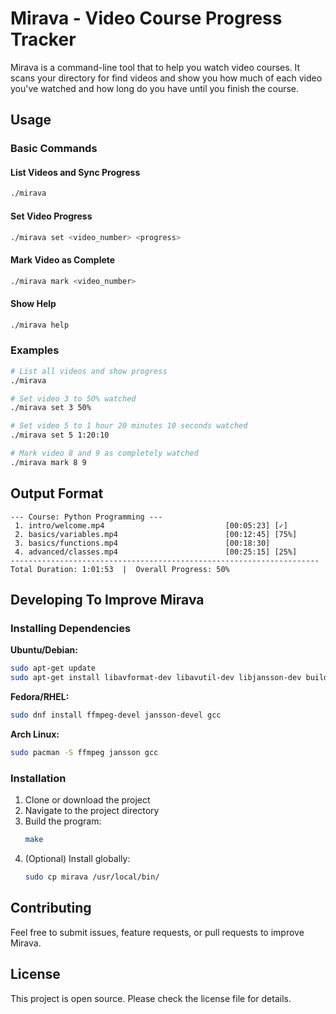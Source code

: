 # Mirava - Video Course Progress Tracker

Mirava is a command-line tool that to help you watch video courses. It scans your directory for find videos and show you how much of each video you've watched and how long do you have until you finish the course.

## Usage

### Basic Commands

#### List Videos and Sync Progress
```bash
./mirava
```

#### Set Video Progress
```bash
./mirava set <video_number> <progress>
```

#### Mark Video as Complete
```bash
./mirava mark <video_number>
```

#### Show Help
```bash
./mirava help
```

### Examples

```bash
# List all videos and show progress
./mirava

# Set video 3 to 50% watched
./mirava set 3 50%

# Set video 5 to 1 hour 20 minutes 10 seconds watched
./mirava set 5 1:20:10

# Mark video 8 and 9 as completely watched
./mirava mark 8 9
```

## Output Format

```
--- Course: Python Programming ---
 1. intro/welcome.mp4                           [00:05:23] [✓]
 2. basics/variables.mp4                        [00:12:45] [75%]
 3. basics/functions.mp4                        [00:18:30] 
 4. advanced/classes.mp4                        [00:25:15] [25%]
---------------------------------------------------------------------
Total Duration: 1:01:53  |  Overall Progress: 50%
```
## Developing To Improve Mirava

### Installing Dependencies

**Ubuntu/Debian:**
```bash
sudo apt-get update
sudo apt-get install libavformat-dev libavutil-dev libjansson-dev build-essential
```

**Fedora/RHEL:**
```bash
sudo dnf install ffmpeg-devel jansson-devel gcc
```

**Arch Linux:**
```bash
sudo pacman -S ffmpeg jansson gcc
```

### Installation

1. Clone or download the project
2. Navigate to the project directory
3. Build the program:
   ```bash
   make
   ```
4. (Optional) Install globally:
   ```bash
   sudo cp mirava /usr/local/bin/
   ```

## Contributing

Feel free to submit issues, feature requests, or pull requests to improve Mirava.

## License

This project is open source. Please check the license file for details.